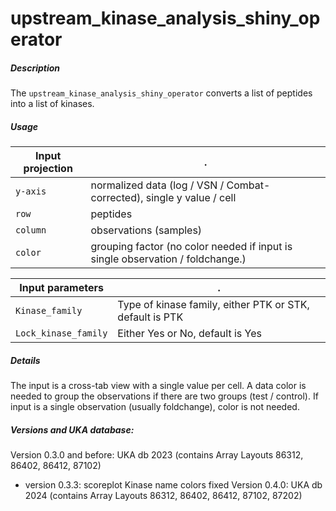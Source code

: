 # upstream_kinase_analysis_shiny_operator

##### Description

The `upstream_kinase_analysis_shiny_operator` converts a list of peptides into a list of kinases. 

##### Usage

Input projection|.
---|---
`y-axis`        | normalized data (log / VSN / Combat-corrected), single y value / cell
`row`           | peptides
`column`| observations (samples)
`color`| grouping factor (no color needed if input is single observation / foldchange.)


Input parameters|.
---|---
`Kinase_family`      | Type of kinase family, either PTK or STK, default is PTK
`Lock_kinase_family` | Either Yes or No, default is Yes



##### Details

The input is a cross-tab view with a single value per cell. A data color is needed to group the observations if there are two groups (test / control). If input is a single observation (usually foldchange), color is not needed.

##### Versions and UKA database:

Version 0.3.0 and before: UKA db 2023 (contains Array Layouts 86312, 86402, 86412, 87102)
- version 0.3.3: scoreplot Kinase name colors fixed
Version 0.4.0: UKA db 2024 (contains Array Layouts 86312, 86402, 86412, 87102, 87202)
